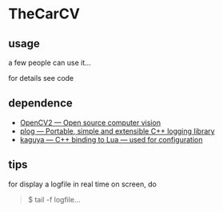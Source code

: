 # TheCarCV

## usage

a few people can use it…

for details see code

## dependence

* [OpenCV2 — Open source computer vision](opencv.org)
* [plog — Portable, simple and extensible C++ logging library](github.com/SergiusTheBest/plog)
* [kaguya — C++ binding to Lua — used for configuration](github.com/satoren/kaguya)

## tips

for display a logfile in real time on screen, do
>$ tail -f logfile…
